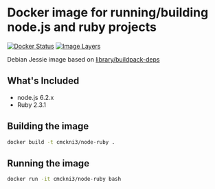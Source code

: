 # Docker image for running/building node.js and ruby projects

[![Docker Status](https://img.shields.io/badge/docker-ready-blue.svg)](https://registry.hub.docker.com/u/cmckni3/node-ruby)
[![Image Layers](https://badge.imagelayers.io/cmckni3/node-ruby.svg)](https://imagelayers.io/?images=cmckni3/node-ruby:latest 'Get your own badge on imagelayers.io')

Debian Jessie image based on [library/buildpack-deps](https://github.com/docker-library/buildpack-deps)

## What's Included

* node.js 6.2.x
* Ruby 2.3.1

## Building the image

```sh
docker build -t cmckni3/node-ruby .
```

## Running the image

```sh
docker run -it cmckni3/node-ruby bash
```
